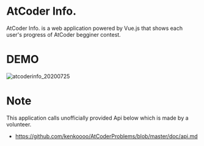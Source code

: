 # AtCoder Info.

AtCoder Info. is a web application powered by Vue.js that shows each user's progress of AtCoder begginer contest.


# DEMO

![atcoderinfo_20200725](https://user-images.githubusercontent.com/44371084/88405466-4886a580-ce0a-11ea-83ff-1bb02ea66a6b.gif)



# Note

This application calls unofficially provided Api below which is made by a volunteer. 
* https://github.com/kenkoooo/AtCoderProblems/blob/master/doc/api.md

